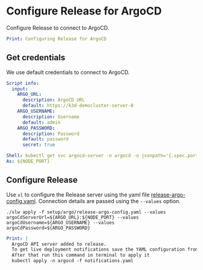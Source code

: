 # Configure Release for ArgoCD

Configure Release to connect to ArgoCD.

```yaml instacli
Print: Configuring Release for ArgoCD
```

## Get credentials

We use default credentials to connect to ArgoCD. 

```yaml instacli
Script info:
  input:
    ARGO_URL: 
      description: ArgoCD URL
      default: https://k3d-democluster-server-0
    ARGO_USERNAME: 
      description: Username
      default: admin
    ARGO_PASSWORD: 
      description: Password
      default: password
      secret: true
```

```yaml instacli
Shell: kubectl get svc argocd-server -n argocd -o jsonpath='{.spec.ports[0].nodePort}'
As: ${NODE_PORT}
```

## Configure Release

Use `xl` to configure the Release server using the yaml file [release-argo-config.yaml](release-argo-config.yaml). Connection details are passed using the `--values` option.

```shell show_output=false
./xlw apply -f setup/argo/release-argo-config.yaml --values argoCdServerUrl=${ARGO_URL}:${NODE_PORT} --values argoCdUsername=${ARGO_USERNAME} --values argoCdPassword=${ARGO_PASSWORD}
```

```yaml instacli
Print: | 
  ArgoCD API server added to release. 
  To get live deployment notifications save the YAML configuration from Live Deployments workflow into a file.
  After that run this command in terminal to apply it
  kubectl apply -n argocd -f notifications.yaml
```
